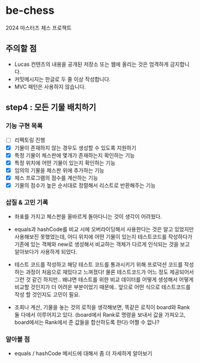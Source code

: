 # be-chess

2024 마스터즈 체스 프로젝트

## 주의할 점

- Lucas 컨텐츠의 내용을 공개된 저장소 또는 웹에 올리는 것은 엄격하게 금지합니다.
- 커밋메시지는 한글로 두 줄 이상 작성합니다.
- MVC 패턴은 사용하지 않습니다.

## step4 : 모든 기물 배치하기
### 기능 구현 목록
- [ ] 리펙토링 진행
- [x] 기물이 존재하지 않는 경우도 생성할 수 있도록 지원하기
- [x] 특정 기물이 체스판에 몇개가 존재하는지 확인하는 기능
- [x] 특정 위치에 어떤 기물이 있는지 확인하는 기능
- [x] 임의의 기물을 체스판 위에 추가하는 기능
- [x] 체스 프로그램의 점수를 계산하는 기능
- [x] 기물의 점수가 높은 순서대로 정렬해서 리스트로 반환해주는 기능

### 삽질 & 고민 기록
- 좌표를 가지고 체스판을 올바르게 돌아다니는 것이 생각이 어려웠다.


- equals과 hashCode를 비교 시에 오버라이딩해서 사용한다는 것은 알고 있었지만 사용해보진 못했었는데, 어디 위치에 어떤 기물이 있는지 테스트코드를 작성하다가
기존에 있는 객체와 new로 생성해서 비교하는 객체가 다르게 인식되는 것을 보고 알아보다가 사용하게 되었다.

- 테스트 코드를 작성하고 해당 테스트 코드를 통과시키기 위해 프로덕션 코드를 작성하는 과정이 처음으로 재밌다고 느껴졌다! 물론 테스트코드가 어느 정도 제공되어서 그런 것 같긴 하지만..
왜냐면 테스트를 위한 비교 데이터를 어떻게 생성해서 어떻게 비교할 것인지가 더 어려운 부분이었기 때문에.. 앞으로 어떤 식으로 테스트코드를 작성 할 것인지도 고민이 필요.

- 조회나 계산, 기물을 놓는 것의 로직을 생각해보면, 똑같은 로직이 board와 Rank 둘 다에서 이루어지고 있다. (board에서 Rank로 명령을 보내서 값을 가져오고, board에서는 Rank에서
준 값들을 합산하도록 한다) 어쩔 수 없나?

### 알아볼 점
- equals / hashCode 메서드에 대해서 좀 더 자세하게 알아보기
